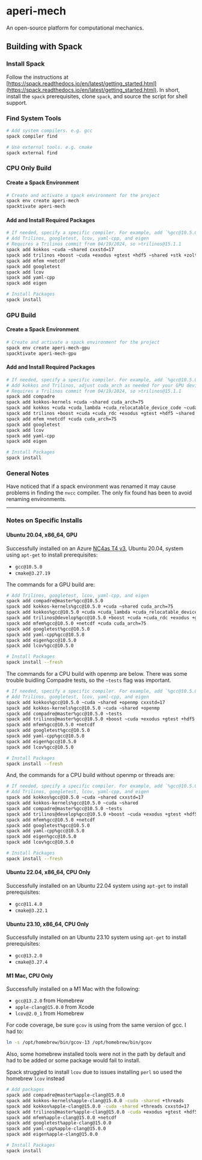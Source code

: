 # aperi-mech

An open-source platform for computational mechanics.

## Building with Spack

### Install Spack

Follow the instructions at [https://spack.readthedocs.io/en/latest/getting_started.html](https://spack.readthedocs.io/en/latest/getting_started.html). In short, install the `spack` prerequisites, clone `spack`, and source the script for shell support.

### Find System Tools

```bash
# Add system compilers. e.g. gcc
spack compiler find

# Use external tools. e.g. cmake
spack external find
```

### CPU Only Build

#### Create a Spack Environment

```bash
# Create and activate a spack environment for the project
spack env create aperi-mech
spacktivate aperi-mech
```

#### Add and Install Required Packages

```bash
# If needed, specify a specific compiler. For example, add `%gcc@10.5.0` at the end of the `spack add` commands
# Add Trilinos, googletest, lcov, yaml-cpp, and eigen
# Requires a Trilinos commit from 04/19/2024, so >trilinos@15.1.1
spack add kokkos ~cuda ~shared cxxstd=17
spack add trilinos +boost ~cuda +exodus +gtest +hdf5 ~shared +stk +zoltan +zoltan2 cxxstd=17
spack add mfem +netcdf
spack add googletest
spack add lcov
spack add yaml-cpp
spack add eigen

# Install Packages
spack install
```

### GPU Build

#### Create a Spack Environment

```bash
# Create and activate a spack environment for the project
spack env create aperi-mech-gpu
spacktivate aperi-mech-gpu
```

#### Add and Install Required Packages

```bash
# If needed, specify a specific compiler. For example, add `%gcc@10.5.0` at the end of the `spack add` commands
# Add kokkos and Trilinos, adjust cuda_arch as needed for your GPU device
# Requires a Trilinos commit from 04/19/2024, so >trilinos@15.1.1
spack add compadre
spack add kokkos-kernels +cuda ~shared cuda_arch=75
spack add kokkos +cuda +cuda_lambda +cuda_relocatable_device_code ~cuda_uvm ~shared +wrapper cuda_arch=75 cxxstd=17
spack add trilinos +boost +cuda +cuda_rdc +exodus +gtest +hdf5 ~shared +stk ~uvm +wrapper +zoltan +zoltan2 cuda_arch=75 cxxstd=17
spack add mfem +netcdf +cuda cuda_arch=75
spack add googletest
spack add lcov
spack add yaml-cpp
spack add eigen

# Install Packages
spack install
```

### General Notes

Have noticed that if a spack environment was renamed it may cause problems in finding the `nvcc` compiler. The only fix found has been to avoid renaming environments.

---

### Notes on Specific Installs

#### Ubuntu 20.04, x86_64, GPU

Successfully installed on an Azure [NC4as T4 v3](https://learn.microsoft.com/en-us/azure/virtual-machines/nct4-v3-series), Ubuntu 20.04, system using `apt-get` to install prerequisites:

- `gcc@10.5.0`
- `cmake@3.27.19`

The commands for a GPU build are:

```bash
# Add Trilinos, googletest, lcov, yaml-cpp, and eigen
spack add compadre@master%gcc@10.5.0
spack add kokkos-kernels%gcc@10.5.0 +cuda ~shared cuda_arch=75
spack add kokkos%gcc@10.5.0 +cuda +cuda_lambda +cuda_relocatable_device_code ~cuda_uvm ~shared +wrapper cuda_arch=75 cxxstd=17
spack add trilinos@develop%gcc@10.5.0 +boost +cuda +cuda_rdc +exodus +gtest +hdf5 ~muelu ~sacado ~shared +stk ~uvm +wrapper +zoltan +zoltan2 cuda_arch=75 cxxstd=17
spack add mfem%gcc@10.5.0 +netcdf +cuda cuda_arch=75
spack add googletest%gcc@10.5.0
spack add yaml-cpp%gcc@10.5.0
spack add eigen%gcc@10.5.0
spack add lcov%gcc@10.5.0

# Install Packages
spack install --fresh
```

The commands for a CPU build with openmp are below. There was some trouble buidling Compadre tests, so the `~tests` flag was important.

```bash
# If needed, specify a specific compiler. For example, add `%gcc@10.5.0` at the end of the `spack add` commands
# Add Trilinos, googletest, lcov, yaml-cpp, and eigen
spack add kokkos%gcc@10.5.0 ~cuda ~shared +openmp cxxstd=17
spack add kokkos-kernels%gcc@10.5.0 ~cuda ~shared +openmp
spack add compadre@master%gcc@10.5.0 ~tests
spack add trilinos@master%gcc@10.5.0 +boost ~cuda +exodus +gtest +hdf5 ~muelu +openmp ~sacado ~shared +stk +zoltan +zoltan2 cxxstd=17
spack add mfem%gcc@10.5.0 +netcdf
spack add googletest%gcc@10.5.0
spack add yaml-cpp%gcc@10.5.0
spack add eigen%gcc@10.5.0
spack add lcov%gcc@10.5.0

# Install Packages
spack install --fresh
```

And, the commands for a CPU build without openmp or threads are:

```bash
# If needed, specify a specific compiler. For example, add `%gcc@10.5.0` at the end of the `spack add` commands
# Add Trilinos, googletest, lcov, yaml-cpp, and eigen
spack add kokkos%gcc@10.5.0 ~cuda ~shared cxxstd=17
spack add kokkos-kernels%gcc@10.5.0 ~cuda ~shared
spack add compadre@master%gcc@10.5.0 ~tests
spack add trilinos@develop%gcc@10.5.0 +boost ~cuda +exodus +gtest +hdf5 ~muelu ~sacado ~shared +stk +zoltan +zoltan2 cxxstd=17
spack add mfem%gcc@10.5.0 +netcdf
spack add googletest%gcc@10.5.0
spack add yaml-cpp%gcc@10.5.0
spack add eigen%gcc@10.5.0
spack add lcov%gcc@10.5.0

# Install Packages
spack install --fresh
```

#### Ubuntu 22.04, x86_64, CPU Only

Successfully installed on an Ubuntu 22.04 system using `apt-get` to install prerequisites:

- `gcc@11.4.0`
- `cmake@3.22.1`

#### Ubuntu 23.10, x86_64, CPU Only

Successfully installed on an Ubuntu 23.10 system using `apt-get` to install prerequisites:

- `gcc@13.2.0`
- `cmake@3.27.4`

#### M1 Mac, CPU Only

Successfully installed on a M1 Mac with the following:

- `gcc@13.2.0` from Homebrew
- `apple-clang@15.0.0` from Xcode
- `lcov@2.0_1` from Homebrew

For code coverage, be sure `gcov` is using from the same version of gcc. I had to:

```bash
ln -s /opt/homebrew/bin/gcov-13 /opt/homebrew/bin/gcov
```

Also, some homebrew installed tools were not in the path by default and had to be added or some package would fail to install.

Spack struggled to install `lcov` due to issues installing `perl` so used the homebrew `lcov` instead

```bash
# Add packages
spack add compadre@master%apple-clang@15.0.0
spack add kokkos-kernels%apple-clang@15.0.0 -cuda -shared +threads
spack add kokkos%apple-clang@15.0.0 -cuda -shared +threads cxxstd=17
spack add trilinos@master%apple-clang@15.0.0 -cuda +exodus +gtest +hdf5 -shared +stk +zoltan +zoltan2 cxxstd=17
spack add mfem%apple-clang@15.0.0 +netcdf
spack add googletest%apple-clang@15.0.0
spack add yaml-cpp%apple-clang@15.0.0
spack add eigen%apple-clang@15.0.0

# Install Packages
spack install
```
